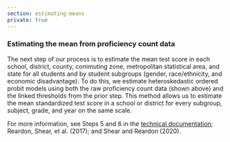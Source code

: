 ```yaml
---
section: estimating-means
private: true
---
```


<h3>Estimating the mean from proficiency count data</h3>

The next step of our process is to estimate the mean test score in each school, district, county, commuting zone, metropolitan statistical area, and state for all students and by student subgroups (gender, race/ethnicity, and economic disadvantage). To do this, we estimate heteroskedastic ordered probit models using both the raw proficiency count data (shown above) and the linked thresholds from the prior step. This method allows us to estimate the mean standardized test score in a school or district for every subgroup, subject, grade, and year on the same scale.

For more information, see Steps 5 and 6 in the <a href="https://stacks.stanford.edu/file/druid:db586ns4974/seda_documentation_4.0.pdf" target="_blank" rel="noopener noreferrer">technical documentation</a>; Reardon, Shear, et al. (2017); and Shear and Reardon (2020).
